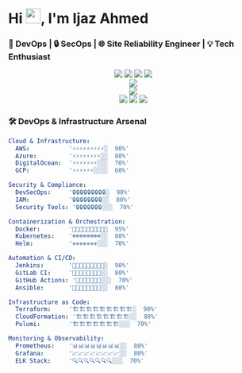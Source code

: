 # Hi <img src="https://media.giphy.com/media/hvRJCLFzcasrR4ia7z/giphy.gif" width="30">, I'm Ijaz Ahmed

### 🚀 DevOps | 🔒 SecOps | 🌐 Site Reliability Engineer | 💡 Tech Enthusiast

<div align="center">
  <!-- Cloud Platforms -->
  <img src="https://img.shields.io/badge/AWS-%23FF9900.svg?style=for-the-badge&logo=amazon-aws&logoColor=white" />
  <img src="https://img.shields.io/badge/Azure-%230072C6.svg?style=for-the-badge&logo=microsoftazure&logoColor=white" />
  <img src="https://img.shields.io/badge/DigitalOcean-%230167ff.svg?style=for-the-badge&logo=digitalOcean&logoColor=white" />
  <img src="https://img.shields.io/badge/GCP-%234285F4.svg?style=for-the-badge&logo=google-cloud&logoColor=white" />
</div>

<!-- Fancy Tech Grid -->
<div align="center">
  <img src="https://skillicons.dev/icons?i=docker,kubernetes,jenkins,gitlab,terraform,ansible,prometheus,grafana" />
</div>

<div align="center">
  <img src="https://skillicons.dev/icons?i=python,bash,go,nginx,redis,elasticsearch,linux" />
</div>

<!-- Role Badges -->
<div align="center">
  <img src="https://img.shields.io/badge/DevOps-Expert-FF6B6B?style=for-the-badge&logo=dev.to&logoColor=white" />
  <img src="https://img.shields.io/badge/SecOps-Specialist-38E54D?style=for-the-badge&logo=security&logoColor=white" />
  <img src="https://img.shields.io/badge/SRE-Professional-9B59B6?style=for-the-badge&logo=google&logoColor=white" />
</div>

### 🛠️ DevOps & Infrastructure Arsenal
```yaml
Cloud & Infrastructure: 
  AWS:           '⚡⚡⚡⚡⚡⚡⚡⚡⚡░  90%'
  Azure:         '⚡⚡⚡⚡⚡⚡⚡⚡░░  80%'
  DigitalOcean:  '⚡⚡⚡⚡⚡⚡⚡░░░  70%'
  GCP:           '⚡⚡⚡⚡⚡⚡░░░░  60%'

Security & Compliance:
  DevSecOps:     '🔒🔒🔒🔒🔒🔒🔒🔒🔒░  90%'
  IAM:           '🔒🔒🔒🔒🔒🔒🔒🔒░░  80%'
  Security Tools: '🔒🔒🔒🔒🔒🔒🔒░░░  70%'

Containerization & Orchestration:
  Docker:        '🐳🐳🐳🐳🐳🐳🐳🐳🐳🐳  95%'
  Kubernetes:    '☸️☸️☸️☸️☸️☸️☸️☸️░░  80%'
  Helm:          '⎈⎈⎈⎈⎈⎈⎈░░░  70%'

Automation & CI/CD:
  Jenkins:       '🔄🔄🔄🔄🔄🔄🔄🔄🔄░  90%'
  GitLab CI:     '🦊🦊🦊🦊🦊🦊🦊🦊░░  80%'
  GitHub Actions: '🔧🔧🔧🔧🔧🔧🔧░░░  70%'
  Ansible:       '🎯🎯🎯🎯🎯🎯🎯🎯░░  80%'

Infrastructure as Code:
  Terraform:     '🏗️🏗️🏗️🏗️🏗️🏗️🏗️🏗️🏗️░  90%'
  CloudFormation: '🏗️🏗️🏗️🏗️🏗️🏗️🏗️🏗️░░  80%'
  Pulumi:        '🏗️🏗️🏗️🏗️🏗️🏗️🏗️░░░  70%'

Monitoring & Observability:
  Prometheus:    '📊📊📊📊📊📊📊📊░░  80%'
  Grafana:       '📈📈📈📈📈📈📈📈░░  80%'
  ELK Stack:     '🔍🔍🔍🔍🔍🔍🔍░░░  70%'
